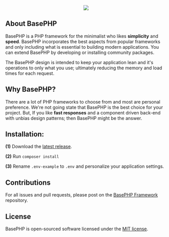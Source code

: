 <p align="center"><img src="http://timothymarois.com/a/basephp2-logo-03-01.svg"></p>

## About BasePHP

BasePHP is a PHP framework for the minimalist who likes **simplicity** and **speed**. BasePHP incorporates the best aspects from popular frameworks and only including what is essential to building modern applications. You can extend BasePHP by developing or installing community packages.

The BasePHP design is intended to keep your application lean and it's operations to only what you use; ultimately reducing the memory and load times for each request.


## Why BasePHP?

There are a lot of PHP frameworks to choose from and most are personal preference. We're not going state that BasePHP is the best choice for your project. But, If you like **fast responses** and a component driven back-end with unbias design patterns; then BasePHP might be the answer.


## Installation:

**(1)** Download the [latest release](https://github.com/basephp/basephp/archive/master.zip).

**(2)** Run `composer install`

**(3)** Rename `.env-example` to `.env` and personalize your application settings.


## Contributions

For all issues and pull requests, please post on the [BasePHP Framework](https://github.com/basephp/framework) repository.


## License

BasePHP is open-sourced software licensed under the [MIT license](https://opensource.org/licenses/MIT).
